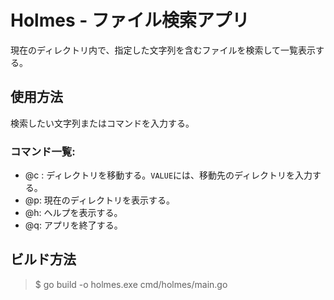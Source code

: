 # Holmes - ファイル検索アプリ

現在のディレクトリ内で、指定した文字列を含むファイルを検索して一覧表示する。

## 使用方法

検索したい文字列またはコマンドを入力する。

### コマンド一覧:

- @c <VALUE>: ディレクトリを移動する。`VALUE`には、移動先のディレクトリを入力する。 
- @p:         現在のディレクトリを表示する。
- @h:         ヘルプを表示する。
- @q:         アプリを終了する。

## ビルド方法

> $ go build -o holmes.exe cmd/holmes/main.go
